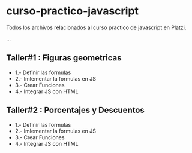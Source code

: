 # curso-practico-javascript
Todos los archivos relacionados al curso practico de javascript en Platzi.

...

## Taller#1 : Figuras geometricas
- 1.- Definir las formulas
- 2.- Imlementar la formulas en JS
- 3.- Crear Funciones
- 4.- Integrar JS con HTML

## Taller#2 : Porcentajes y Descuentos
- 1.- Definir las formulas
- 2.- Imlementar la formulas en JS
- 3.- Crear Funciones
- 4.- Integrar JS con HTML